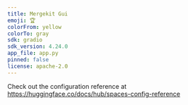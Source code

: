 ```yaml
---
title: Mergekit Gui
emoji: 🏆
colorFrom: yellow
colorTo: gray
sdk: gradio
sdk_version: 4.24.0
app_file: app.py
pinned: false
license: apache-2.0
---
```


Check out the configuration reference at https://huggingface.co/docs/hub/spaces-config-reference
